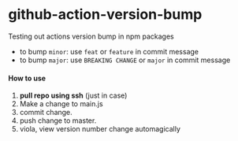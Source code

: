 # github-action-version-bump
Testing out actions version bump in npm packages

- to bump `minor`: use `feat` or `feature` in commit message
- to bump `major`: use `BREAKING CHANGE` or `major` in commit message

#### How to use
1. **pull repo using ssh** (just in case)
2. Make a change to main.js
3. commit change.
4. push change to master. 
5. viola, view version number change automagically
